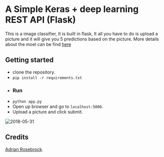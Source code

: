# A Simple Keras + deep learning REST API (Flask)
This is a image classifier, It is built in flask, It all you have to do is upload a picture and it will give you 5 predictions based on the picture. More details about the moel can be find [here](https://blog.keras.io/building-a-simple-keras-deep-learning-rest-api.html) 

## Getting started
* clone the repository.
* `pip install -r requirements.txt`
* ### Run
* `python app.py`
* Open up browser and go to `localhost:5000`.
* Upload a picture and click submit.

![2018-05-31](https://user-images.githubusercontent.com/30196830/40755603-ab1ac05c-649c-11e8-8d25-68acf9d89b3d.png)


## Credits
[Adrian Rosebrock](https://github.com/jrosebr1/simple-keras-rest-api).
